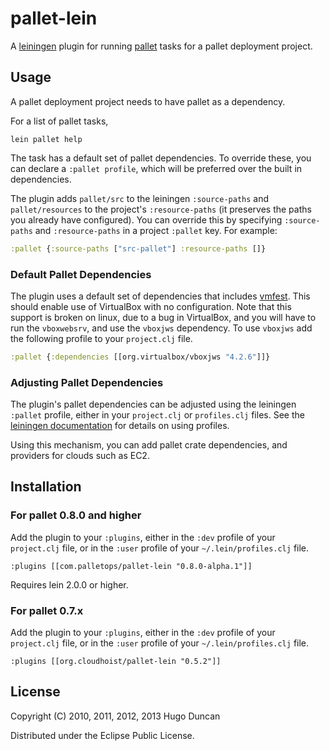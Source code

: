 # pallet-lein

A [leiningen](http://github.com/technomancy/leiningen) plugin for running
[pallet](http://github.com/hugoduncan/pallet) tasks for a pallet deployment
project.

## Usage

A pallet deployment project needs to have pallet as a dependency.

For a list of pallet tasks,

    lein pallet help

The task has a default set of pallet dependencies.  To override these, you can
declare a `:pallet profile`, which will be preferred over the built in
dependencies.

The plugin adds `pallet/src` to the leiningen `:source-paths` and
`pallet/resources` to the project's `:resource-paths` (it preserves the paths
you already have configured).  You can override this by specifying
`:source-paths` and `:resource-paths` in a project `:pallet` key.  For example:

```clj
:pallet {:source-paths ["src-pallet"] :resource-paths []}
```

### Default Pallet Dependencies

The plugin uses a default set of dependencies that includes
[vmfest](https://github.com/tbatchelli/vmfest/tree/develop).  This should enable
use of VirtualBox with no configuration.  Note that this support is broken on
linux, due to a bug in VirtualBox, and you will have to run the `vboxwebsrv`,
and use the `vboxjws` dependency.  To use `vboxjws` add the following profile to
your `project.clj` file.

```clj
:pallet {:dependencies [[org.virtualbox/vboxjws "4.2.6"]]}
```

### Adjusting Pallet Dependencies

The plugin's pallet dependencies can be adjusted using the leiningen `:pallet`
profile, either in your `project.clj` or `profiles.clj` files.  See the
[leiningen documentation](https://github.com/technomancy/leiningen/blob/master/doc/PROFILES.md)
for details on using profiles.

Using this mechanism, you can add pallet crate dependencies, and providers for
clouds such as EC2.

## Installation

### For pallet 0.8.0 and higher

Add the plugin to your `:plugins`, either in the `:dev` profile of your
`project.clj` file, or in the `:user` profile of your `~/.lein/profiles.clj`
file.

    :plugins [[com.palletops/pallet-lein "0.8.0-alpha.1"]]

Requires lein 2.0.0 or higher.

### For pallet 0.7.x

Add the plugin to your `:plugins`, either in the `:dev` profile of your
`project.clj` file, or in the `:user` profile of your `~/.lein/profiles.clj`
file.

    :plugins [[org.cloudhoist/pallet-lein "0.5.2"]]

## License

Copyright (C) 2010, 2011, 2012, 2013 Hugo Duncan

Distributed under the Eclipse Public License.
